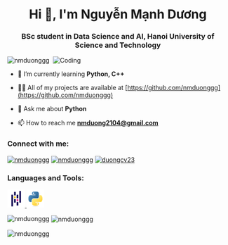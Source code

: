 <h1 align="center">Hi 👋, I'm Nguyễn Mạnh Dương</h1>
<h3 align="center">BSc student in Data Science and AI, Hanoi University of Science and Technology</h3>
<img align="right" alt="Coding" width="400" src="https://camo.githubusercontent.com/5ddf73ad3a205111cf8c686f687fc216c2946a75005718c8da5b837ad9de78c9/68747470733a2f2f7468756d62732e6766796361742e636f6d2f4576696c4e657874446576696c666973682d736d616c6c2e676966">

<p align="left"> <img src="https://komarev.com/ghpvc/?username=nmduonggg&label=Profile%20views&color=0e75b6&style=flat" alt="nmduonggg" /> </p>

- 🌱 I’m currently learning **Python, C++**

- 👨‍💻 All of my projects are available at [https://github.com/nmduonggg](https://github.com/nmduonggg)

- 💬 Ask me about **Python**

- 📫 How to reach me **nmduong2104@gmail.com**

<h3 align="left">Connect with me:</h3>
<p align="left">
<a href="https://fb.com/facebook.com/nmduong.hust" target="blank"><img align="center" src="https://raw.githubusercontent.com/rahuldkjain/github-profile-readme-generator/master/src/images/icons/Social/facebook.svg" alt="nmduonggg" height="30" width="40" /></a>
<a href="https://instagram.com/nmduonggg" target="blank"><img align="center" src="https://raw.githubusercontent.com/rahuldkjain/github-profile-readme-generator/master/src/images/icons/Social/instagram.svg" alt="nmduonggg" height="30" width="40" /></a>
<a href="https://www.hackerrank.com/duongcv23" target="blank"><img align="center" src="https://raw.githubusercontent.com/rahuldkjain/github-profile-readme-generator/master/src/images/icons/Social/hackerrank.svg" alt="duongcv23" height="30" width="40" /></a>
</p>

<h3 align="left">Languages and Tools:</h3>
<p align="left"> <a href="https://pandas.pydata.org/" target="_blank" rel="noreferrer"> <img src="https://raw.githubusercontent.com/devicons/devicon/2ae2a900d2f041da66e950e4d48052658d850630/icons/pandas/pandas-original.svg" alt="pandas" width="40" height="40"/> </a> <a href="https://www.python.org" target="_blank" rel="noreferrer"> <img src="https://raw.githubusercontent.com/devicons/devicon/master/icons/python/python-original.svg" alt="python" width="40" height="40"/> </a> </p>

<p><img align="left" src="https://github-readme-stats.vercel.app/api/top-langs?username=nmduonggg&show_icons=true&locale=en&layout=compact" alt="nmduonggg" /></p>

<p>&nbsp;<img align="center" src="https://github-readme-stats.vercel.app/api?username=nmduonggg&show_icons=true&locale=en" alt="nmduonggg" /></p>

<p><img align="center" src="https://github-readme-streak-stats.herokuapp.com/?user=nmduonggg&" alt="nmduonggg" /></p>

